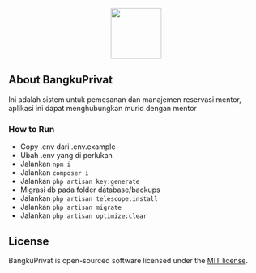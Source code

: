 <p align="center"><a href="https://bangkuprivat.ivalpha.com" target="_blank"><img src="https://bangkuprivat.ivalpha.com/public/images/logo_BP-bgwhite.jpeg" style="width:100px;height:100px"></a></p>

## About BangkuPrivat

Ini adalah sistem untuk pemesanan dan manajemen reservasi mentor, aplikasi ini dapat menghubungkan murid dengan mentor

### How to Run
- Copy .env dari .env.example
- Ubah .env yang di perlukan
- Jalankan ```npm i```
- Jalankan ```composer i```
- Jalankan ```php artisan key:generate```
- Migrasi db pada folder database/backups
- Jalankan ```php artisan telescope:install```
- Jalankan ```php artisan migrate```
- Jalankan ```php artisan optimize:clear```

## License

BangkuPrivat is open-sourced software licensed under the [MIT license](https://opensource.org/licenses/MIT).
